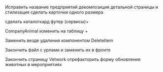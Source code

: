 Исправить название предприятий 
декомпозиция детальной страницы и стилизация
сделать карточки одного размера

сделать каталогкард футер (сервисы)+


CompanyAnimal изменить на таблицу +

Заменить везде удаления компонентом DeleteItem

Закончить файл с урлами и заменить их в фронте

Закончить страницу Vetwork
отрефакторить форму обновления животных в мероприятиях
